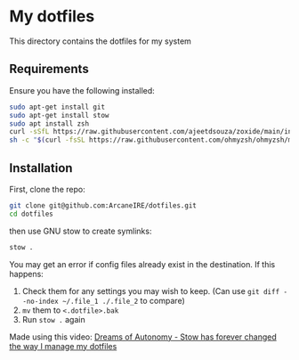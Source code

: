 # My dotfiles

This directory contains the dotfiles for my system

## Requirements

Ensure you have the following installed:
```bash
sudo apt-get install git
sudo apt-get install stow
sudo apt install zsh
curl -sSfL https://raw.githubusercontent.com/ajeetdsouza/zoxide/main/install.sh | sh # https://github.com/ajeetdsouza/zoxide
sh -c "$(curl -fsSL https://raw.githubusercontent.com/ohmyzsh/ohmyzsh/master/tools/install.sh)" # https://github.com/ohmyzsh/ohmyzsh
```

## Installation

First, clone the repo:

```bash
git clone git@github.com:ArcaneIRE/dotfiles.git
cd dotfiles
```

then use GNU stow to create symlinks:

```bash
stow .
```

You may get an error if config files already exist in the destination. If this happens:
1. Check them for any settings you may wish to keep. (Can use `git diff --no-index ~/.file_1 ./.file_2` to compare)
2. `mv` them to `<.dotfile>.bak`
3. Run `stow .` again

Made using this video: [Dreams of Autonomy - Stow has forever changed the way I manage my dotfiles](https://www.youtube.com/watch?v=y6XCebnB9gs)
